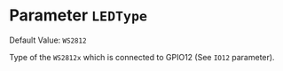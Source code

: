 # Parameter `LEDType`
Default Value: `WS2812`

Type of the `WS2812x` which is connected to GPIO12 (See `IO12` parameter).
